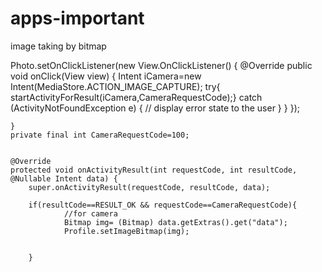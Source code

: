 # apps-important

image taking by bitmap 

  Photo.setOnClickListener(new View.OnClickListener() {
            @Override
            public void onClick(View view) {
                Intent iCamera=new Intent(MediaStore.ACTION_IMAGE_CAPTURE);
                try{
                    startActivityForResult(iCamera,CameraRequestCode);}
                catch (ActivityNotFoundException e) {
                    // display error state to the user
                }
            }
        });

    }
    private final int CameraRequestCode=100;


    @Override
    protected void onActivityResult(int requestCode, int resultCode, @Nullable Intent data) {
        super.onActivityResult(requestCode, resultCode, data);

        if(resultCode==RESULT_OK && requestCode==CameraRequestCode){
                //for camera
                Bitmap img= (Bitmap) data.getExtras().get("data");
                Profile.setImageBitmap(img);


        }
